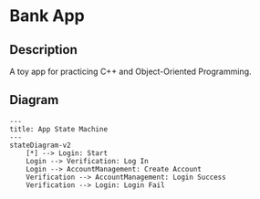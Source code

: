 # Bank App

## Description
A toy app for practicing C++ and Object-Oriented Programming.

## Diagram
```mermaid
---
title: App State Machine
---
stateDiagram-v2
    [*] --> Login: Start
    Login --> Verification: Log In
    Login --> AccountManagement: Create Account
    Verification --> AccountManagement: Login Success
    Verification --> Login: Login Fail
```